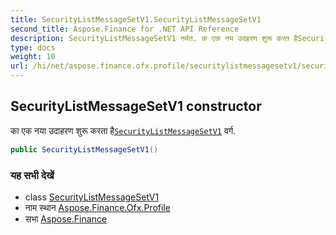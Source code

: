```yaml
---
title: SecurityListMessageSetV1.SecurityListMessageSetV1
second_title: Aspose.Finance for .NET API Reference
description: SecurityListMessageSetV1 नर्मत. क एक नय उदहरण शुरू करत हैSecurityListMessageSetV1 वर्ग.
type: docs
weight: 10
url: /hi/net/aspose.finance.ofx.profile/securitylistmessagesetv1/securitylistmessagesetv1/
---
```

## SecurityListMessageSetV1 constructor

का एक नया उदाहरण शुरू करता है[`SecurityListMessageSetV1`](../) वर्ग.

```csharp
public SecurityListMessageSetV1()
```

### यह सभी देखें

* class [SecurityListMessageSetV1](../)
* नाम स्थान [Aspose.Finance.Ofx.Profile](../../securitylistmessagesetv1/)
* सभा [Aspose.Finance](../../../)


